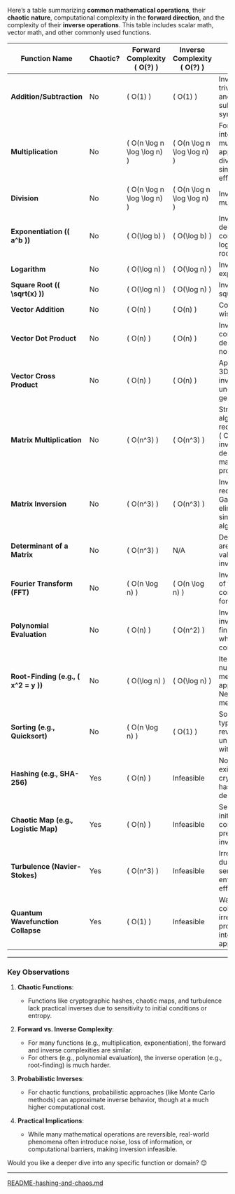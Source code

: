 Here’s a table summarizing **common mathematical operations**, their **chaotic nature**, computational complexity in the **forward direction**, and the complexity of their **inverse operations**. This table includes scalar math, vector math, and other commonly used functions.

| **Function Name**           | **Chaotic?** | **Forward Complexity \( O(?) \)** | **Inverse Complexity \( O(?) \)** | **Notes**                                                                                     |
|-----------------------------|--------------|------------------------------------|------------------------------------|---------------------------------------------------------------------------------------------|
| **Addition/Subtraction**    | No           | \( O(1) \)                        | \( O(1) \)                        | Inverses are trivial; addition and subtraction are symmetric.                               |
| **Multiplication**          | No           | \( O(n \log n \log \log n) \)     | \( O(n \log n \log \log n) \)     | For large integers, FFT multiplication applies; division is similarly efficient.            |
| **Division**                | No           | \( O(n \log n \log \log n) \)     | \( O(n \log n \log \log n) \)     | Inverse is multiplication.                                                                  |
| **Exponentiation (\( a^b \))** | No        | \( O(\log b) \)                   | \( O(\log b) \)                   | Inverse depends on context (e.g., logarithms or roots).                                      |
| **Logarithm**               | No           | \( O(\log n) \)                   | \( O(\log n) \)                   | Inverse is exponentiation.                                                                  |
| **Square Root (\( \sqrt{x} \))** | No      | \( O(\log n) \)                   | \( O(\log n) \)                   | Inverse is squaring.                                                                         |
| **Vector Addition**         | No           | \( O(n) \)                        | \( O(n) \)                        | Component-wise addition.                                                                    |
| **Vector Dot Product**      | No           | \( O(n) \)                        | \( O(n) \)                        | Inverse can be complex, depending on normalization.                                          |
| **Vector Cross Product**    | No           | \( O(n) \)                        | \( O(n) \)                        | Applies only to 3D vectors; inverse is undefined in general.                                 |
| **Matrix Multiplication**   | No           | \( O(n^3) \)                      | \( O(n^3) \)                      | Strassen’s algorithm reduces this to \( O(n^{2.81}) \); inverse depends on matrix properties.|
| **Matrix Inversion**        | No           | \( O(n^3) \)                      | \( O(n^3) \)                      | Inverse matrix requires Gaussian elimination or similar algorithms.                         |
| **Determinant of a Matrix** | No           | \( O(n^3) \)                      | N/A                               | Determinants are scalar values; no inverse exists.                                           |
| **Fourier Transform (FFT)** | No           | \( O(n \log n) \)                 | \( O(n \log n) \)                 | Inverse FFT is of the same complexity as forward FFT.                                        |
| **Polynomial Evaluation**   | No           | \( O(n) \)                        | \( O(n^2) \)                      | Inverse involves finding roots, which is more complex.                                       |
| **Root-Finding (e.g., \( x^2 = y \))** | No | \( O(\log n) \)                   | \( O(\log n) \)                   | Iterative numerical methods apply, e.g., Newton's method.                                   |
| **Sorting (e.g., Quicksort)** | No         | \( O(n \log n) \)                 | \( O(1) \)                        | Sorting is typically not reversible unless paired with indexing.                            |
| **Hashing (e.g., SHA-256)** | Yes          | \( O(n) \)                        | Infeasible                        | No inverse exists for cryptographic hashes by design.                                        |
| **Chaotic Map (e.g., Logistic Map)** | Yes  | \( O(n) \)                        | Infeasible                        | Sensitivity to initial conditions prevents exact inversion.                                  |
| **Turbulence (Navier-Stokes)** | Yes      | \( O(n^3) \)                      | Infeasible                        | Irreversible due to sensitivity and entropy-like effects.                                    |
| **Quantum Wavefunction Collapse** | Yes   | \( O(1) \)                        | Infeasible                        | Wavefunction collapse is irreversible; probabilistic interpretations apply.                 |

---

### **Key Observations**
1. **Chaotic Functions**:
   - Functions like cryptographic hashes, chaotic maps, and turbulence lack practical inverses due to sensitivity to initial conditions or entropy.

2. **Forward vs. Inverse Complexity**:
   - For many functions (e.g., multiplication, exponentiation), the forward and inverse complexities are similar.
   - For others (e.g., polynomial evaluation), the inverse operation (e.g., root-finding) is much harder.

3. **Probabilistic Inverses**:
   - For chaotic functions, probabilistic approaches (like Monte Carlo methods) can approximate inverse behavior, though at a much higher computational cost.

4. **Practical Implications**:
   - While many mathematical operations are reversible, real-world phenomena often introduce noise, loss of information, or computational barriers, making inversion infeasible.

Would you like a deeper dive into any specific function or domain? 😊


---

[README-hashing-and-chaos.md](https://t2m.io/9YRkqeT)
